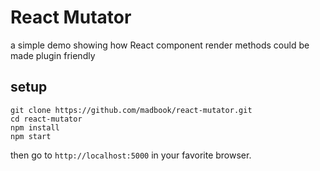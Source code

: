 # React Mutator

a simple demo showing how React component render methods could be made plugin friendly

## setup

```
git clone https://github.com/madbook/react-mutator.git
cd react-mutator
npm install
npm start
```

then go to `http://localhost:5000` in your favorite browser.
